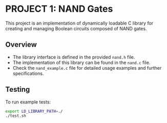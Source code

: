 # PROJECT 1: NAND Gates
This project is an implementation of dynamically loadable C library for creating and managing Boolean circuits composed of NAND gates.

## Overview

- The library interface is defined in the provided `nand.h` file.
- The implementation of this library can be found in the `nand.c` file.
- Check the `nand_example.c` file for detailed usage examples and further specifications.

## Testing
To run example tests:
```bash
export LD_LIBRARY_PATH=./
./test.sh
